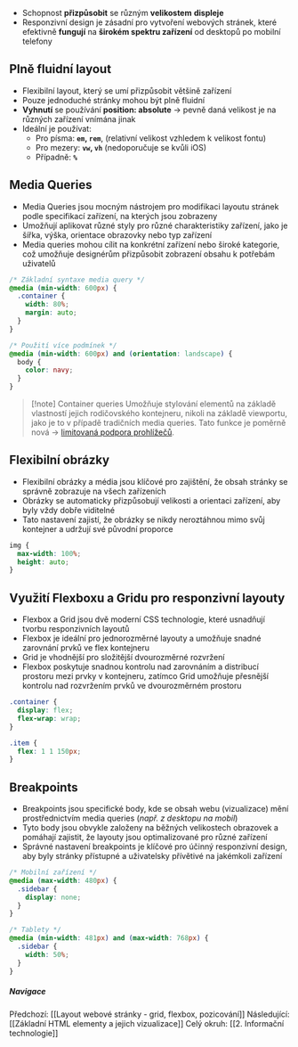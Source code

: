 - Schopnost **přizpůsobit** se různým **velikostem** **displeje**
- Responzivní design je zásadní pro vytvoření webových stránek, které efektivně **fungují** na **širokém spektru zařízení** od desktopů po mobilní telefony

## Plně fluidní layout 
- Flexibilní layout, který se umí přizpůsobit většině zařízení
- Pouze jednoduché stránky mohou být plně fluidní
- **Vyhnutí** se používání **position: absolute** $\rightarrow$ pevně daná velikost je na různých zařízení vnímána jinak
- Ideální je používat:
	- Pro písma: **`em`, `rem`**,  (relativní velikost vzhledem k velikost fontu) 
	- Pro mezery: **`vw`, `vh`** (nedoporučuje se kvůli iOS)
	- Případně: **`%`**

## Media Queries
- Media Queries jsou mocným nástrojem pro modifikaci layoutu stránek podle specifikací zařízení, na kterých jsou zobrazeny
- Umožňují aplikovat různé styly pro různé charakteristiky zařízení, jako je šířka, výška, orientace obrazovky nebo typ zařízení
- Media queries mohou cílit na konkrétní zařízení nebo široké kategorie, což umožňuje designérům přizpůsobit zobrazení obsahu k potřebám uživatelů

```CSS
/* Základní syntaxe media query */
@media (min-width: 600px) {
  .container {
    width: 80%;
    margin: auto;
  }
}

/* Použití více podmínek */
@media (min-width: 600px) and (orientation: landscape) {
  body {
    color: navy;
  }
}
```

>[!note] Container queries
> Umožňuje stylování elementů na základě vlastností jejich rodičovského kontejneru, nikoli na základě viewportu, jako je to v případě tradičních media queries.
> Tato funkce je poměrně nová $\rightarrow$ [limitovaná podpora prohlížečů](https://caniuse.com/?search=Container%20queries).
## Flexibilní obrázky
- Flexibilní obrázky a média jsou klíčové pro zajištění, že obsah stránky se správně zobrazuje na všech zařízeních
- Obrázky se automaticky přizpůsobují velikosti a orientaci zařízení, aby byly vždy dobře viditelné
- Tato nastavení zajistí, že obrázky se nikdy neroztáhnou mimo svůj kontejner a udržují své původní proporce

```CSS
img {
  max-width: 100%;
  height: auto;
}
```

## Využití Flexboxu a Gridu pro responzivní layouty
- Flexbox a Grid jsou dvě moderní CSS technologie, které usnadňují tvorbu responzivních layoutů 
- Flexbox je ideální pro jednorozměrné layouty a umožňuje snadné zarovnání prvků ve flex kontejneru
- Grid je vhodnější pro složitější dvourozměrné rozvržení
- Flexbox poskytuje snadnou kontrolu nad zarovnáním a distribucí prostoru mezi prvky v kontejneru, zatímco Grid umožňuje přesnější kontrolu nad rozvržením prvků ve dvourozměrném prostoru
```CSS
.container {
  display: flex;
  flex-wrap: wrap;
}

.item {
  flex: 1 1 150px;
}
```

## Breakpoints
- Breakpoints jsou specifické body, kde se obsah webu (vizualizace) mění prostřednictvím media queries (*např. z desktopu na mobil*)
- Tyto body jsou obvykle založeny na běžných velikostech obrazovek a pomáhají zajistit, že layouty jsou optimalizované pro různé zařízení
- Správné nastavení breakpoints je klíčové pro účinný responzivní design, aby byly stránky přístupné a uživatelsky přívětivé na jakémkoli zařízení

```CSS
/* Mobilní zařízení */
@media (max-width: 480px) {
  .sidebar {
    display: none;
  }
}

/* Tablety */
@media (min-width: 481px) and (max-width: 768px) {
  .sidebar {
    width: 50%;
  }
}
```


##### Navigace
Předchozí:  [[Layout webové stránky - grid, flexbox, pozicování]]
Následující: [[Základní HTML elementy a jejich vizualizace]]
Celý okruh: [[2. Informační technologie]]